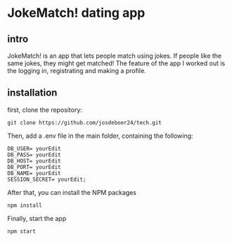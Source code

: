 # JokeMatch! dating app
## intro
JokeMatch! is an app that lets people match using jokes. If people like the same jokes, they might get matched! The feature of the app I worked out is the logging in, registrating and making a profile.
## installation
first, clone the repository:
```
git clone https://github.com/josdeboer24/tech.git
```
Then, add a .env file in the main folder, containing the following:
```
DB_USER= yourEdit
DB_PASS= yourEdit
DB_HOST= yourEdit
DB_PORT= yourEdit
DB_NAME= yourEdit
SESSION_SECRET= yourEdit;
```

After that, you can install the NPM packages
```
npm install
```

Finally, start the app
```
npm start
```